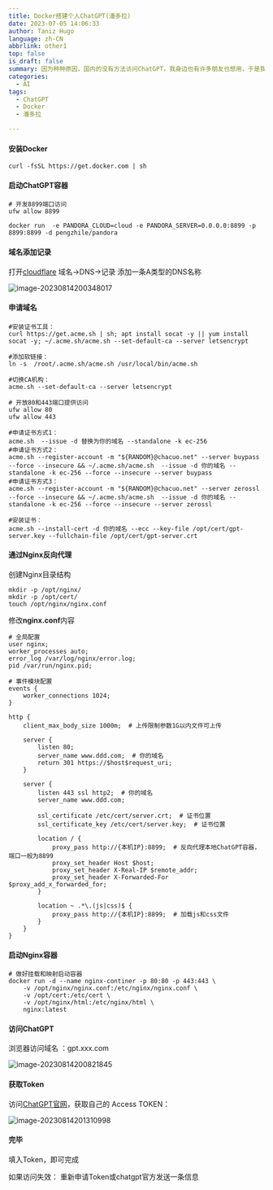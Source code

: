 ```yaml
---
title: Docker搭建个人ChatGPT(潘多拉)
date: 2023-07-05 14:06:33
author: Taniz Hugo
language: zh-CN
abbrlink: other1
top: false
is_draft: false
summary: 因为种种原因，国内的没有方法访问ChatGPT，我身边也有许多朋友也想用，于是我就用自己的服务器，搭建了个FakeGPT，让他们也能涌上
categories: 
  - AI
tags:
  - ChatGPT
  - Docker
  - 潘多拉

---
```




#### 安装Docker

```shell
curl -fsSL https://get.docker.com | sh
```



#### 启动ChatGPT容器

```shell
# 开发8899端口访问
ufw allow 8899

docker run  -e PANDORA_CLOUD=cloud -e PANDORA_SERVER=0.0.0.0:8899 -p 8899:8899 -d pengzhile/pandora
```



#### 域名添加记录

打开[cloudflare](https://dash.cloudflare.com/)  域名->DNS->记录
添加一条A类型的DNS名称

![image-20230814200348017](https://s2.loli.net/2023/08/21/NpziYf7yjcolGEX.png)



#### 申请域名

```shell
#安装证书工具：
curl https://get.acme.sh | sh; apt install socat -y || yum install socat -y; ~/.acme.sh/acme.sh --set-default-ca --server letsencrypt

#添加软链接：
ln -s  /root/.acme.sh/acme.sh /usr/local/bin/acme.sh

#切换CA机构： 
acme.sh --set-default-ca --server letsencrypt

# 开放80和443端口提供访问
ufw allow 80
ufw allow 443

#申请证书方式1： 
acme.sh  --issue -d 替换为你的域名 --standalone -k ec-256
#申请证书方式2： 
acme.sh --register-account -m "${RANDOM}@chacuo.net" --server buypass --force --insecure && ~/.acme.sh/acme.sh  --issue -d 你的域名 --standalone -k ec-256 --force --insecure --server buypass
#申请证书方式3：
acme.sh --register-account -m "${RANDOM}@chacuo.net" --server zerossl --force --insecure && ~/.acme.sh/acme.sh  --issue -d 你的域名 --standalone -k ec-256 --force --insecure --server zerossl

#安装证书：
acme.sh --install-cert -d 你的域名 --ecc --key-file /opt/cert/gpt-server.key --fullchain-file /opt/cert/gpt-server.crt
```



#### 通过Nginx反向代理

创建Nginx目录结构

```shell
mkdir -p /opt/nginx/
mkdir -p /opt/cert/
touch /opt/nginx/nginx.conf
```

修改**nginx.conf**内容

```nginx
# 全局配置
user nginx;
worker_processes auto;
error_log /var/log/nginx/error.log;
pid /var/run/nginx.pid;

# 事件模块配置
events {
    worker_connections 1024;
}

http {
    client_max_body_size 1000m;  # 上传限制参数1G以内文件可上传

    server {
        listen 80;
        server_name www.ddd.com;  # 你的域名
        return 301 https://$host$request_uri;
    }

    server {
        listen 443 ssl http2;  # 你的域名
        server_name www.ddd.com;

        ssl_certificate /etc/cert/server.crt;  # 证书位置
        ssl_certificate_key /etc/cert/server.key;  # 证书位置

        location / {
            proxy_pass http://{本机IP}:8899;  # 反向代理本地ChatGPT容器，端口一般为8899
            proxy_set_header Host $host;
            proxy_set_header X-Real-IP $remote_addr;
            proxy_set_header X-Forwarded-For $proxy_add_x_forwarded_for;
        }

        location ~ .*\.(js|css)$ {
            proxy_pass http://{本机IP}:8899;  # 加载js和css文件
        }
    }
}

```



#### 启动Nginx容器

```shell
# 做好挂载和映射启动容器
docker run -d --name nginx-continer -p 80:80 -p 443:443 \
	-v /opt/nginx/nginx.conf:/etc/nginx/nginx.conf \
	-v /opt/cert:/etc/cert \
	-v /opt/nginx/html:/etc/nginx/html \
	nginx:latest
```



#### 访问ChatGPT

浏览器访问域名 ：gpt.xxx.com

![image-20230814200821845](https://s2.loli.net/2023/08/21/pxPNVOrAbcLeEkI.png)



#### 获取Token

访问[ChatGPT官网](http://chat.openai.com/api/auth/session)，获取自己的 Access TOKEN：

![image-20230814201310998](https://s2.loli.net/2023/08/21/MyJItHrnsuR9Cel.png)



#### 完毕

填入Token，即可完成

如果访问失效：
重新申请Token或chatgpt官方发送一条信息

